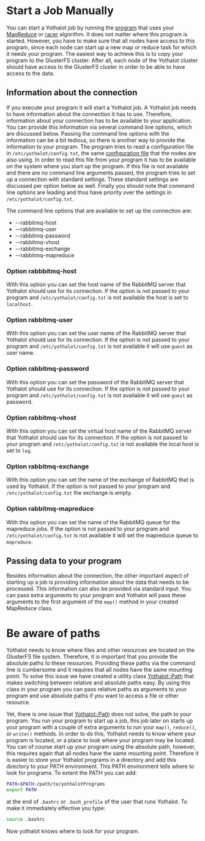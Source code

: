 # Start a Job Manually 

You can start a Yothalot job by running the [program](copernica-docs:Yothalot/cpp-program "Program")
that uses your [MapReduce](copernica-docs:Yothalot/cpp-mapreduce "MapReduce algorithm")
or [racer](copernica-docs:Yothalot/cpp-race "Racer algorithm") algorithm. 
It does not matter where this program is started. However, you have to make sure
that all nodes have access to this program, since each node can start up
a new map or reduce task for which it needs your program. The easiest way
to achieve this is to copy your program to the GlusterFS cluster. After all,
each node of the Yothalot cluster should have access to the GlusterFS
cluster in order to be able to have access to the data. 


## Information about the connection

If you execute your program it will start a Yothalot job. A Yothalot job
needs to have information about the connection it has to use. Therefore,
information about your connection has to be available to your application.
You can provide this information via several command line options, which
are discussed below. Passing the command line options with the information
can be a bit tedious, so there is another way to provide the information
to your program. The program tries to read a configuration file in
`/etc/yothalot/config.txt`, the same [configuration file](copernica-docs:Yothalot/configuration)
that the nodes are also using. In order to read this file from your program
it has to be available on the system where you start up the program. If
this file is not available and there are no command line arguments passed,
the program tries to set up a connection with standard settings. These
standard settings are discussed per option below as well. Finally you
should note that command line options are leading and thus have priority 
over the settings in `/etc/yothalot/config.txt`.

The command line options that are available to set up the connection are:

*   --rabbitmq-host
*   --rabbitmq-user
*   --rabbitmq-password
*   --rabbitmq-vhost
*   --rabbitmq-exchange
*   --rabbitmq-mapreduce


### Option rabbbitmq-host
With this option you can set the host name of the RabbitMQ server that 
Yothalot should use for its connection. If the option is not passed to
your program and `/etc/yothalot/config.txt` is not available the host is
set to `localhost`.

### Option rabbitmq-user
With this option you can set the user name of the RabbitMQ server that
Yothalot should use for its connection. If the option is not passed to
your program and `/etc/yothalot/config.txt` is not available it will use
`guest` as user name.

### Option rabbitmq-password
With this option you can set the password of the RabbitMQ server that
Yothalot should use for its connection. If the option is not passed to
your program and `/etc/yothalot/config.txt` is not available it will use
`guest` as password.


### Option rabbitmq-vhost
With this option you can set the virtual host name of the RabbitMQ server
that Yothalot should use for its connection. If the option is not passed to
your program and `/etc/yothalot/config.txt` is not available the local host
is set to `log`.

### Option rabbitmq-exchange
With this option you can set the name of the exchange of RabbitMQ that is
used by Yothalot. If the option is not passed to your program and
`/etc/yothalot/config.txt` the exchange is empty.

### Option rabbitmq-mapreduce
With this option you can set the name of the RabbitMQ queue for the mapreduce
jobs. If the option is not passed to your program and `/etc/yothalot/config.txt` 
is not available it will set the mapreduce queue to `mapreduce`.


## Passing data to your program

Besides information about the connection, the other important aspect of
starting up a job is providing information about the data that needs to
be processed. This information can also be provided via standard input.
You can pass extra arguments to your program and Yothalot will pass these
arguments to the first argument of the `map()` method in your created MapReduce
class.


# Be aware of paths

Yothalot needs to know where files and other resources are located on the GlusterFS file system.
Therefore, it is important that you provide the absolute paths to these resources.
Providing these paths via the command line is cumbersome and it requires 
that all nodes have the same mounting point. To solve this issue we have created 
a utility class [Yothalot::Path](copernica-docs:Yothalot/cpp-path "Path")
that makes switching between relative and absolute paths easy. By using this
class in your program you can pass relative paths as arguments to your
program and use absolute paths if you want to access a file or other resource.

Yet, there is one issue that [Yothalot::Path](copernica-docs:Yothalot/cpp-path "Path")
does not solve, the path to your program. You run your program to start up
a job, this job later on starts up your program with a couple of extra arguments
to run your `map()`, `reduce()`, or `write()` methods. In order to do this, 
Yothalot needs to know where your program is located, or a place to look
where your program may be located. You can of course start up your program
using the absolute path, however, this requires again that all nodes have
the same mounting point. Therefore it is easier to store your Yothalot
programs in a directory and add this directory to your PATH environment.
This PATH environment tells where to look for programs. To extent the PATH
you can add:

```bash
PATH=$PATH:/path/to/yothalotPrograms
export PATH
```
at the end of `.bashrc` or `.bash_profile` of the user that runs Yothalot.
To make it immediately effective you type:

```bash
source .bashrc
```
Now yothalot knows where to look for your program.
